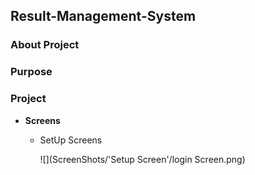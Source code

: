## Result-Management-System

### About Project

### Purpose

### Project

  * __Screens__
  
    * SetUp Screens
    
      
      ![](ScreenShots/'Setup Screen'/login Screen.png)


